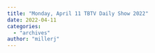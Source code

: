 ```yaml
---
title: "Monday, April 11 TBTV Daily Show 2022"
date: 2022-04-11
categories: 
  - "archives"
author: "millerj"
---
```



